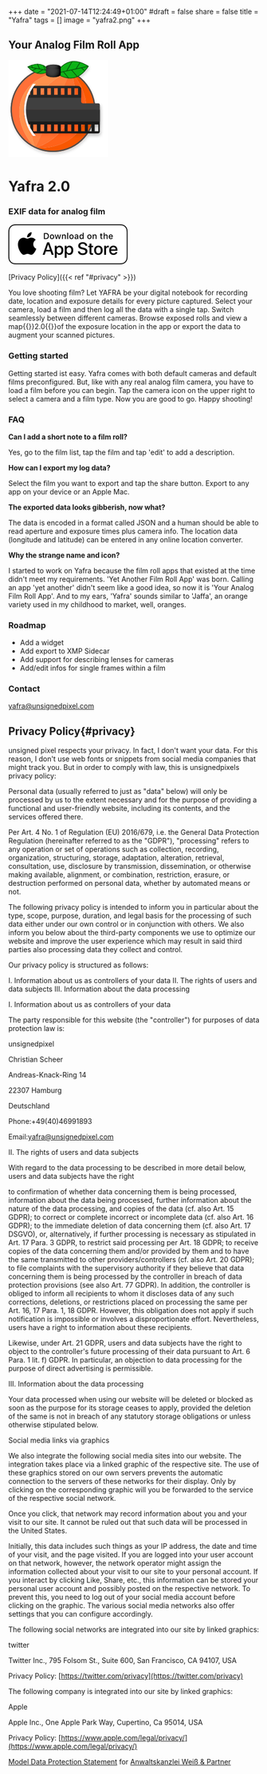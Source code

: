 +++
date = "2021-07-14T12:24:49+01:00"
#draft = false
share = false
title = "Yafra"
tags = []
image = "yafra2.png"
+++

## Your Analog Film Roll App


![](yafra2.png)

# Yafra 2.0

### EXIF data for analog film


[AppstoreLogo]: Download_on_the_App_Store_Badge_US-UK_RGB_wht_092917.svg
[![AppstoreLogo]](https://apps.apple.com/us/app/yafra-exif-for-analog-film/id1449374795)


[Privacy Policy]({{< ref "#privacy" >}})

You love shooting film? Let YAFRA be your digital notebook for recording date, location and exposure details for every picture captured. Select your camera, load a film and then log all the data with a single tap. Switch seamlessly between different cameras. Browse exposed rolls and view a map{{<super>}}2.0{{</super>}}of the exposure location in the app or export the data to augment your scanned pictures.

### Getting started

Getting started ist easy. Yafra comes with both default cameras and default films preconfigured. But, like with any real analog film camera, you have to load a film before you can begin.
Tap the camera icon on the upper right to select a camera and a film type. Now you are good to go. Happy shooting!

### FAQ

__Can I add a short note to a film roll?__

Yes, go to the film list, tap the film and tap 'edit' to add a description.

__How can I export my log data?__

Select the film you want to export and tap the share button. Export to any app on your device or an Apple Mac.

__The exported data looks gibberish, now what?__

The data is encoded in a format called JSON and a human should be able to read aperture and exposure times plus camera info. The location data (longitude and latitude) can be entered in any online location converter.


__Why the strange name and icon?__

I started to work on Yafra because the film roll apps that existed at the time didn't meet my requirements. 'Yet Another Film Roll App' was born. Calling an app 'yet another' didn't seem like a good idea, so now it is 'Your Analog Film Roll App'. 
And to my ears, 'Yafra' sounds similar to 'Jaffa', an orange variety used in my childhood to market, well, oranges.

### Roadmap

- Add a widget
- Add export to XMP Sidecar
- Add support for describing lenses for cameras
- Add/edit infos for single frames within a film

### Contact

yafra@unsignedpixel.com




## Privacy Policy{#privacy}

unsigned pixel respects your privacy. In fact, I don't want your data. For this reason, I don't use web fonts or snippets from social media companies that might track you. But in order to comply with law, this is unsignedpixels privacy policy:



Personal data (usually referred to just as "data" below) will only be processed by us to the extent necessary and for the purpose of providing a functional and user-friendly website, including its contents, and the services offered there.

Per Art. 4 No. 1 of Regulation (EU) 2016/679, i.e. the General Data Protection Regulation (hereinafter referred to as the "GDPR"), "processing" refers to any operation or set of operations such as collection, recording, organization, structuring, storage, adaptation, alteration, retrieval, consultation, use, disclosure by transmission, dissemination, or otherwise making available, alignment, or combination, restriction, erasure, or destruction performed on personal data, whether by automated means or not.

The following privacy policy is intended to inform you in particular about the type, scope, purpose, duration, and legal basis for the processing of such data either under our own control or in conjunction with others. We also inform you below about the third-party components we use to optimize our website and improve the user experience which may result in said third parties also processing data they collect and control.

Our privacy policy is structured as follows:

I. Information about us as controllers of your data
II. The rights of users and data subjects
III. Information about the data processing

I. Information about us as controllers of your data

The party responsible for this website (the "controller") for purposes of data protection law is:

unsignedpixel

Christian Scheer

Andreas-Knack-Ring 14

22307 Hamburg

Deutschland

Phone:+49(40)46991893

Email:yafra@unsignedpixel.com

II. The rights of users and data subjects

With regard to the data processing to be described in more detail below, users and data subjects have the right

to confirmation of whether data concerning them is being processed, information about the data being processed, further information about the nature of the data processing, and copies of the data (cf. also Art. 15 GDPR);
to correct or complete incorrect or incomplete data (cf. also Art. 16 GDPR);
to the immediate deletion of data concerning them (cf. also Art. 17 DSGVO), or, alternatively, if further processing is necessary as stipulated in Art. 17 Para. 3 GDPR, to restrict said processing per Art. 18 GDPR;
to receive copies of the data concerning them and/or provided by them and to have the same transmitted to other providers/controllers (cf. also Art. 20 GDPR);
to file complaints with the supervisory authority if they believe that data concerning them is being processed by the controller in breach of data protection provisions (see also Art. 77 GDPR).
In addition, the controller is obliged to inform all recipients to whom it discloses data of any such corrections, deletions, or restrictions placed on processing the same per Art. 16, 17 Para. 1, 18 GDPR. However, this obligation does not apply if such notification is impossible or involves a disproportionate effort. Nevertheless, users have a right to information about these recipients.

Likewise, under Art. 21 GDPR, users and data subjects have the right to object to the controller's future processing of their data pursuant to Art. 6 Para. 1 lit. f) GDPR. In particular, an objection to data processing for the purpose of direct advertising is permissible.

III. Information about the data processing

Your data processed when using our website will be deleted or blocked as soon as the purpose for its storage ceases to apply, provided the deletion of the same is not in breach of any statutory storage obligations or unless otherwise stipulated below.

Social media links via graphics

We also integrate the following social media sites into our website. The integration takes place via a linked graphic of the respective site. The use of these graphics stored on our own servers prevents the automatic connection to the servers of these networks for their display. Only by clicking on the corresponding graphic will you be forwarded to the service of the respective social network.

Once you click, that network may record information about you and your visit to our site. It cannot be ruled out that such data will be processed in the United States.

Initially, this data includes such things as your IP address, the date and time of your visit, and the page visited. If you are logged into your user account on that network, however, the network operator might assign the information collected about your visit to our site to your personal account. If you interact by clicking Like, Share, etc., this information can be stored your personal user account and possibly posted on the respective network. To prevent this, you need to log out of your social media account before clicking on the graphic. The various social media networks also offer settings that you can configure accordingly.

The following social networks are integrated into our site by linked graphics:

twitter

Twitter Inc., 795 Folsom St., Suite 600, San Francisco, CA 94107, USA

Privacy Policy: [https://twitter.com/privacy](https://twitter.com/privacy)


The following company is integrated into our site by linked graphics:

Apple

Apple Inc., One Apple Park Way, Cupertino, Ca 95014, USA

Privacy Policy: [https://www.apple.com/legal/privacy/](https://www.apple.com/legal/privacy/)

[Model Data Protection Statement](https://www.ratgeberrecht.eu/leistungen/muster-datenschutzerklaerung.html) for [Anwaltskanzlei Weiß & Partner](https://www.ratgeberrecht.eu/)
